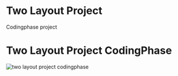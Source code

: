 # Two Layout Project
Codingphase project 

# Two Layout Project CodingPhase
![two layout project codingphase](https://user-images.githubusercontent.com/22980601/44556624-836d9380-a732-11e8-909c-39b7c62da484.png)
